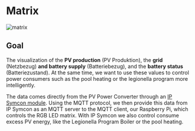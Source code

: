 # Matrix
![matrix](https://user-images.githubusercontent.com/46267818/177481366-83a75efc-1184-45a5-a867-d1c735c4d0b6.png)

## Goal
The visualization of the **PV production** (PV Produktion), the **grid** (Netzbezug) **and battery supply** (Batteriebezug), and the **battery status** (Batteriezustand). At the same time, we want to use these values to control power consumers such as the pool heating or the legionella program more intelligently.

The data comes directly from the PV Power Converter through an [IP Symcon module](https://community.symcon.de/t/modul-jotkpp-solar-wechselrichter-kostal-plenticore-plus-piko-iq/50857). Using the MQTT protocol, we then provide this data from IP Symcon as an MQTT server to the MQTT client, our Raspberry Pi, which controls the RGB LED matrix. With IP Symcon we also control consume excess PV energy, like the Legionella Program Boiler or the pool heating.
